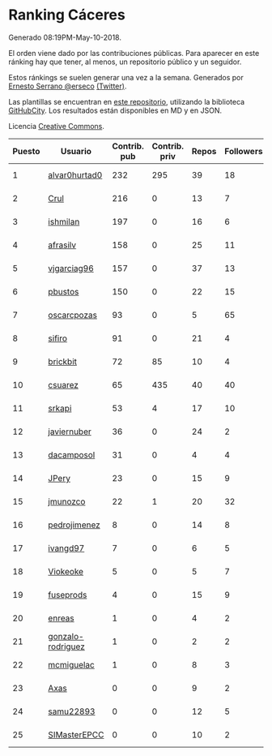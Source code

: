 # Ranking Cáceres

Generado 08:19PM-May-10-2018.

El orden viene dado por las contribuciones públicas. Para aparecer en este ránking hay que tener, al menos, un repositorio público y un seguidor.

Estos ránkings se suelen generar una vez a la semana. Generados por [Ernesto Serrano @erseco](https://github.com/erseco/) [(Twitter)](https://twitter.com/erseco).

Las plantillas se encuentran en [este repositorio](https://github.com/iblancasa/GH-Spanish-Ranking), utilizando la biblioteca [GitHubCity](https://github.com/iblancasa/GitHubCity). Los resultados están disponibles en MD y en JSON.

Licencia [Creative Commons](https://creativecommons.org/licenses/by/4.0/).

| Puesto   |  Usuario  | Contrib. pub | Contrib. priv |Repos| Followers | Desde |  Avatar  |
|----------|-----------|--------------|---------------|-----|-----------|-------|----------|
|1|[alvar0hurtad0](https://github.com/alvar0hurtad0)|232|295|39|18|2011-10-15|![alvar0hurtad0](https://avatars3.githubusercontent.com/u/1130114)|
|2|[Crul](https://github.com/Crul)|216|0|13|7|2013-09-29|![Crul](https://avatars3.githubusercontent.com/u/5569741)|
|3|[ishmilan](https://github.com/ishmilan)|197|0|16|6|2014-10-07|![ishmilan](https://avatars1.githubusercontent.com/u/9059414)|
|4|[afrasilv](https://github.com/afrasilv)|158|0|25|11|2014-10-15|![afrasilv](https://avatars2.githubusercontent.com/u/9256924)|
|5|[vjgarciag96](https://github.com/vjgarciag96)|157|0|37|13|2016-07-01|![vjgarciag96](https://avatars2.githubusercontent.com/u/20244357)|
|6|[pbustos](https://github.com/pbustos)|150|0|22|15|2013-12-06|![pbustos](https://avatars1.githubusercontent.com/u/6126487)|
|7|[oscarcpozas](https://github.com/oscarcpozas)|93|0|5|65|2013-01-27|![oscarcpozas](https://avatars3.githubusercontent.com/u/3399621)|
|8|[sifiro](https://github.com/sifiro)|91|0|21|4|2011-10-23|![sifiro](https://avatars1.githubusercontent.com/u/1146729)|
|9|[brickbit](https://github.com/brickbit)|72|85|10|4|2016-06-02|![brickbit](https://avatars2.githubusercontent.com/u/19708065)|
|10|[csuarez](https://github.com/csuarez)|65|435|40|40|2011-03-21|![csuarez](https://avatars3.githubusercontent.com/u/680660)|
|11|[srkapi](https://github.com/srkapi)|53|4|17|10|2015-02-08|![srkapi](https://avatars1.githubusercontent.com/u/10909126)|
|12|[javiernuber](https://github.com/javiernuber)|36|0|24|2|2011-06-16|![javiernuber](https://avatars2.githubusercontent.com/u/854567)|
|13|[dacamposol](https://github.com/dacamposol)|31|0|4|4|2016-01-27|![dacamposol](https://avatars3.githubusercontent.com/u/16921751)|
|14|[JPery](https://github.com/JPery)|23|0|15|9|2015-02-18|![JPery](https://avatars0.githubusercontent.com/u/11062553)|
|15|[jmunozco](https://github.com/jmunozco)|22|1|20|32|2012-11-23|![jmunozco](https://avatars0.githubusercontent.com/u/2869841)|
|16|[pedrojimenez](https://github.com/pedrojimenez)|8|0|14|8|2011-09-12|![pedrojimenez](https://avatars1.githubusercontent.com/u/1044532)|
|17|[ivangd97](https://github.com/ivangd97)|7|0|6|5|2014-05-06|![ivangd97](https://avatars1.githubusercontent.com/u/7497049)|
|18|[Viokeoke](https://github.com/Viokeoke)|5|0|5|7|2015-10-23|![Viokeoke](https://avatars0.githubusercontent.com/u/15265427)|
|19|[fuseprods](https://github.com/fuseprods)|4|0|15|9|2012-12-15|![fuseprods](https://avatars0.githubusercontent.com/u/3052275)|
|20|[enreas](https://github.com/enreas)|1|0|4|2|2011-11-07|![enreas](https://avatars1.githubusercontent.com/u/1179213)|
|21|[gonzalo-rodriguez](https://github.com/gonzalo-rodriguez)|1|0|2|2|2013-04-02|![gonzalo-rodriguez](https://avatars2.githubusercontent.com/u/4035127)|
|22|[mcmiguelac](https://github.com/mcmiguelac)|1|0|8|3|2014-05-07|![mcmiguelac](https://avatars2.githubusercontent.com/u/7512450)|
|23|[Axas](https://github.com/Axas)|0|0|9|2|2015-03-04|![Axas](https://avatars3.githubusercontent.com/u/11320626)|
|24|[samu22893](https://github.com/samu22893)|0|0|12|5|2013-10-30|![samu22893](https://avatars1.githubusercontent.com/u/5812967)|
|25|[SIMasterEPCC](https://github.com/SIMasterEPCC)|0|0|10|2|2017-03-16|![SIMasterEPCC](https://avatars2.githubusercontent.com/u/26468069)|
